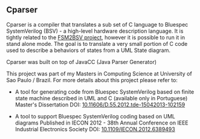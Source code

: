 ## Cparser

Cparser is a compiler that translates a sub set of C language to Bluespec SystemVerilog (BSV) - a high-level hardware description language.
It is tightly related to the [FSM2BSV project](https://github.com/sergiodurand/FSM2BSV), however it is possible to run it in stand alone mode.
The goal is to translate a very small portion of C code used to describe a behaviors of states from a UML State diagram.

Cparser was built on top of JavaCC (Java Parser Generator)

This project was part of my Masters in Computing Science at University of Sao Paulo / Brazil.
For more details about this project please refer to:

* A tool for generating code from Bluespec SystemVerilog based on finite state machine described in UML and C (available only in Portuguese)
Master's Dissertation
DOI: [10.11606/D.55.2012.tde-15042013-102159](https://doi.org/10.11606/D.55.2012.tde-15042013-102159)

* A tool to support Bluespec SystemVerilog coding based on UML diagrams
Published in IECON 2012 - 38th Annual Conference on IEEE Industrial Electronics Society 
DOI: [10.1109/IECON.2012.6389493](https://doi.org/10.1109/IECON.2012.6389493)
